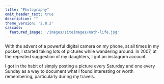 ```yaml
---
title: "Photography"
omit_header_text: true
description: ""
theme_version: '2.8.2'
cascade:
  featured_image: '/images/siteimages/math-life.jpg'
---
```


With the advent of a powerful digital camera on my phone, at all times
in my pocket, I started taking lots of pictures while wandering
around. In 2007, at the repeated suggestion of my daughters, I got an
instagram account.

 I got in the habit of simply posting a picture every Saturday and one
every Sunday as a way to document what I found interesting or worth
remembering, particularly during my travels.
